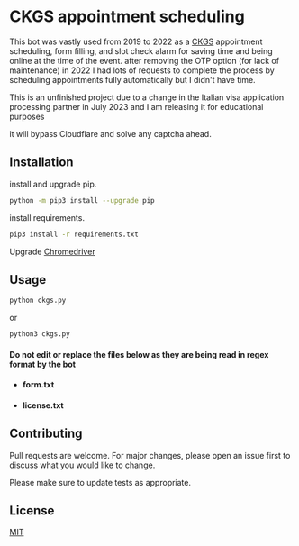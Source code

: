 # CKGS appointment scheduling

This bot was vastly used from 2019 to 2022 as a [CKGS](https://www.ckgsir.com) appointment scheduling, form filling, and slot check alarm for saving time and being online at the time of the event.
after removing the OTP option (for lack of maintenance) in 2022 I had lots of requests to complete the process by scheduling appointments fully automatically but I didn't have time.


This is an unfinished project due to a change in the Italian visa application processing partner in July 2023 and I am releasing it for educational purposes

it will bypass Cloudflare and solve any captcha ahead. 

## Installation

install and upgrade pip.

```bash
python -m pip3 install --upgrade pip
```

install requirements.

```bash
pip3 install -r requirements.txt
```

Upgrade [Chromedriver](https://chromedriver.chromium.org/downloads)

## Usage

```bash
python ckgs.py
```
or
```bash
python3 ckgs.py
```
#### Do not edit or replace the files below as they are being read in regex format by the bot
* #### form.txt
* #### license.txt

## Contributing

Pull requests are welcome. For major changes, please open an issue first
to discuss what you would like to change.

Please make sure to update tests as appropriate.

## License

[MIT](https://choosealicense.com/licenses/mit/)
